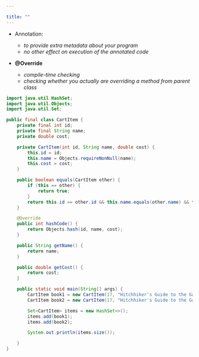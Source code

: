 ```yaml
---

title: "" 
---
```


- Annotation: 
  - *to provide extra metadata about your program* 
  - *no other effect on execution of the annotated code*

- **@Override**
  - *compile-time checking*
  - *checking whether you actually are overriding a method from parent class*

```Java
import java.util.HashSet;
import java.util.Objects;
import java.util.Set;

public final class CartItem {
    private final int id;
    private final String name;
    private double cost;

    private CartItem(int id, String name, double cost) {
        this.id = id;
        this.name = Objects.requireNonNull(name);
        this.cost = cost;
    }

    public boolean equals(CartItem other) {
        if (this == other) {
            return true;
        }
        return this.id == other.id && this.name.equals(other.name) && this.cost == other.cost;
    }

    @Override
    public int hashCode() {
        return Objects.hash(id, name, cost);
    }

    public String getName() {
        return name;
    }

    public double getCost() {
        return cost;
    }

    public static void main(String[] args) {
        CartItem book1 = new CartItem(17, "Hitchhiker's Guide to the Galaxy", 7.14);
        CartItem book2 = new CartItem(17, "Hitchhiker's Guide to the Galaxy", 7.14);

        Set<CartItem> items = new HashSet<>();
        items.add(book1);
        items.add(book2);

        System.out.println(items.size());

    }
}
```
